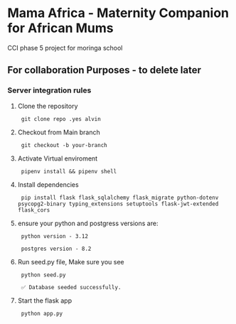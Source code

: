 # Mama Africa - Maternity Companion for African Mums
 CCI phase 5 project for moringa school


## For collaboration Purposes - to delete later

 ### Server integration rules

1. Clone the repository

        git clone repo .yes alvin

2. Checkout from Main branch

        git checkout -b your-branch

3. Activate Virtual enviroment

        pipenv install && pipenv shell

4. Install dependencies

        pip install flask flask_sqlalchemy flask_migrate python-dotenv psycopg2-binary typing_extensions setuptools flask-jwt-extended flask_cors


5. ensure your python and postgress versions are:

        python version - 3.12

        postgres version - 8.2

6. Run seed.py file, Make sure you see  

        python seed.py

        ✅ Database seeded successfully.

7. Start the flask app

        python app.py


